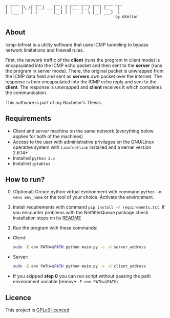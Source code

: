 ```
_ ____ _   _ ___     ___  _ ____ ____ ____ ____ ___
| |    |\_/| |__] __ |__] | |___ |__/ |  | [__   |
| |___ |   | |       |__] | |    |  \ |__| ___]  |
                                                by dXellor
```

## About

Icmp-bifrost is a utility software that uses ICMP tunneling to bypass network limitations and firewall rules.

First, the network traffic of the **client** (runs the program in client mode) is encapsulated into the ICMP echo packet and then sent to the **server** (runs the program in server mode). There, the original packet is unwrapped from the ICMP data field and sent as **servers** own packet over the internet. The response is then encapsulated into the ICMP echo reply and sent to the **client**. The response is unwrapped and **client** receives it which completes the communication.

This software is part of my Bachelor's Thesis.

## Requirements

- Client and server machine on the same network (everything below applies for both of the machines)
- Access to the user with administrative privilages on the GNU/Linux operative system with `libnfnetlink` installed and a kernel version 2.6.14+
- Installed `python 3.x`
- Installed `iptables`

## How to run?

0. (Optional) Create python virtual evnironment with command `python -m venv env_name` or the tool of your choice. Activate the environment.

1. Install requirements with command `pip install -r requirements.txt`. If you encounter problems with the NetfilterQueue package check installation steps on its [README](https://github.com/oremanj/python-netfilterqueue)

2. Run the program with these commands:

- Client:
  ```bash
  sudo -E env PATH=$PATH python main.py -c -d server_address
  ```
- Server:
  ```bash
  sudo -E env PATH=$PATH python main.py -s -d client_address
  ```
- If you skipped **step 0** you can run script without passing the path environment variable (remove `-E env PATH=$PATH`)

## Licence

This project is [GPLv3 licenced](/LICENCE)
